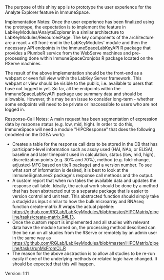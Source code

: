 The purpose of this shiny app is to prototype the user experience for the Analyte Explorer feature in ImmuneSpace.

Implementation Notes:
Once the user experience has been finalized using the prototype, the expectation is to implement the feature in LabKeyModules/AnalyteExplorer in a similar architecture to LabKeyModules/ResourcesPage.  The key components of the architecture are a react + d3 front-end in the LabKeyModules' module and then the necessary API endpoints in the ImmuneSpaceLabKeyAPI R package that provides a PlumbeR service from the WebServe machines and pre-processing done within ImmuneSpaceCronjobs R package located on the RServe machines.

The result of the above implementation should be the front-end as a webpart or even full view within the LabKey Server framework.  This webpart or view should be visible to the public, i.e. available to users that have not logged in yet.  So far, all the endpoints within the ImmuneSpaceLabKeyAPI package use summary data and should be allowable.  However, this may be an issue to consider long-term - whether some endpoints will need to be private or inaccessible to users who are not logged in.

Response-Call Notes:
A main request has been segmentation of expression data by response status (e.g. low, mid, high).  In order to do this, ImmuneSpace will need a module "HIPCResponse" that does the following (modeled on the DGEA work):
- Creates a table for the response call data to be stored in the DB that has participant-level information such as assay used (HAI, NAb, or ELISA), baseline and later timepoint used in calculation, status (low, mid, high), discretization points (e.g. 30% and 70%), method (e.g. fold-change, adjusted-MFC based on titeR package) and a version number.  To see what sort of information is desired, it is best to look at the ImmuneSignatures2 package's response call methods and the output.
- A custom report that when run takes the available data and updates the response call table.  Ideally, the actual work should be done by a method that has been abstracted out to a separate package that is easier to version control and unit test. This abstracted function should simply take a studyid as input similar to how the bulk microarray and RNAseq function create-matrix.R wraps the actual pipeline: https://github.com/RGLab/LabKeyModules/blob/master/HIPCMatrix/pipeline/tasks/create-matrix.R#L13.
- Once the custom report is implemented and all studies with relevant data have the module turned on, the processing method described can then be run on all studies from the RServe or remotely by an admin user in the same way as https://github.com/RGLab/LabKeyModules/blob/master/HIPCMatrix/pipeline/tasks/runMxFromCL.R
- The reason for the above abstraction is to allow all studies to be re-run easily if one of the underlying methods or related logic have changed.  It should be expected that this will happen.

Version: 1.11

